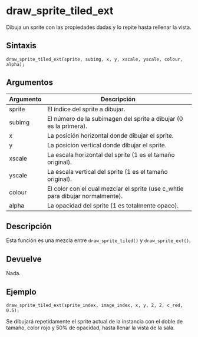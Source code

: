 # draw_sprite_tiled_ext

Dibuja un sprite con las propiedades dadas y lo repite hasta rellenar la vista.

## Síntaxis

  
```gml  
draw_sprite_tiled_ext(sprite, subimg, x, y, xscale, yscale, colour, alpha);  
```  

## Argumentos

Argumento|Descripción|  
---|---|  
sprite|El índice del sprite a dibujar.|  
subimg|El número de la subimagen del sprite a dibujar (0 es la primera).|  
x|La posición horizontal donde dibujar el sprite.|  
y|La posición vertical donde dibujar el sprite.|  
xscale|La escala horizontal del sprite (1 es el tamaño original).|  
yscale|La escala vertical del sprite (1 es el tamaño original).|  
colour|El color con el cual mezclar el sprite (use c_whtie para dibujar normalmente).|  
alpha|La opacidad del sprite (1 es totalmente opaco).|  

## Descripción

Esta función es una mezcla entre `draw_sprite_tiled()` y `draw_sprite_ext()`.

## Devuelve

Nada.

## Ejemplo

  
```gml  
draw_sprite_tiled_ext(sprite_index, image_index, x, y, 2, 2, c_red, 0.5);  
```  
Se dibujará repetidamente el sprite actual de la instancia con el doble de tamaño, color rojo y 50% de opacidad, hasta llenar la vista de la sala.